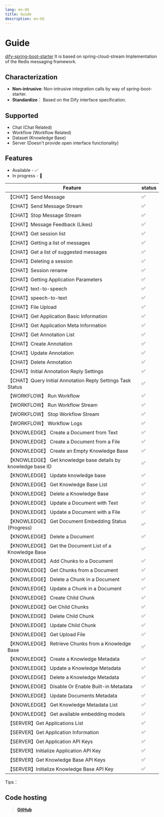 ```yaml
---
lang: en-US
title: Guide
description: en-US
---
```


# Guide

[dify-spring-boot-starter](https://github.com/guoshiqiufeng/dify-spring-boot-starter) It is based on
spring-cloud-stream
Implementation of the Redis messaging framework.

## Characterization

- **Non-intrusive**: Non-intrusive integration calls by way of spring-boot-starter.
- **Standardize**： Based on the Dify interface specification.

## Supported

- Chat (Chat Related)
- Workflow (Workflow Related)
- Dataset (Knowledge Base)
- Server (Doesn't provide open interface functionality)

## Features

* Available - ✅
* In progress - 🚧

| Feature                                                     | status |   
|-------------------------------------------------------------|--------|
| 【CHAT】Send Message                                          | ✅      |    
| 【CHAT】Send Message Stream                                   | ✅      |    
| 【CHAT】Stop Message Stream                                   | ✅      |   
| 【CHAT】Message Feedback (Likes)                              | ✅      |    
| 【CHAT】Get session list                                      | ✅      |    
| 【CHAT】Getting a list of messages                            | ✅      |    
| 【CHAT】Get a list of suggested messages                      | ✅      |    
| 【CHAT】Deleting a session                                    | ✅      |    
| 【CHAT】Session rename                                        | ✅      |  
| 【CHAT】Getting Application Parameters                        | ✅      |    
| 【CHAT】text-to-speech                                        | ✅      |    
| 【CHAT】speech-to-text                                        | ✅      |  
| 【CHAT】File Upload                                           | ✅      |    
| 【CHAT】Get Application Basic Information                     | ✅      |    
| 【CHAT】Get Application Meta Information                      | ✅      |    
| 【CHAT】Get Annotation List                                   | ✅      |  
| 【CHAT】Create Annotation                                     | ✅      |  
| 【CHAT】Update Annotation                                     | ✅      |  
| 【CHAT】Delete Annotation                                     | ✅      |  
| 【CHAT】Initial Annotation Reply Settings                     | ✅      |  
| 【CHAT】Query Initial Annotation Reply Settings Task Status   | ✅      |  
| 【WORKFLOW】 Run Workflow                                     | ✅      |   
| 【WORKFLOW】 Run Workflow Stream                              | ✅      |   
| 【WORKFLOW】 Stop Workflow Stream                             | ✅      |  
| 【WORKFLOW】 Workflow Logs                                    | ✅      |
| 【KNOWLEDGE】 Create a Document from Text                     | ✅      |  
| 【KNOWLEDGE】 Create a Document from a File                   | ✅      |  
| 【KNOWLEDGE】 Create an Empty Knowledge Base                  | ✅      | 
| 【KNOWLEDGE】 Get knowledge base details by knowledge base ID | ✅      |
| 【KNOWLEDGE】 Update knowledge base                           | ✅      | 
| 【KNOWLEDGE】 Get Knowledge Base List                         | ✅      |  
| 【KNOWLEDGE】 Delete a Knowledge Base                         | ✅      |  
| 【KNOWLEDGE】 Update a Document with Text                     | ✅      |  
| 【KNOWLEDGE】 Update a Document with a File                   | ✅      |  
| 【KNOWLEDGE】 Get Document Embedding Status (Progress)        | ✅      |  
| 【KNOWLEDGE】 Delete a Document                               | ✅      |  
| 【KNOWLEDGE】 Get the Document List of a Knowledge Base       | ✅      |  
| 【KNOWLEDGE】 Add Chunks to a Document                        | ✅      |  
| 【KNOWLEDGE】 Get Chunks from a Document                      | ✅      |  
| 【KNOWLEDGE】 Delete a Chunk in a Document                    | ✅      |  
| 【KNOWLEDGE】 Update a Chunk in a Document                    | ✅      |  
| 【KNOWLEDGE】 Create Child Chunk                              | ✅      |  
| 【KNOWLEDGE】Get Child Chunks                                 | ✅      |  
| 【KNOWLEDGE】 Delete Child Chunk                              | ✅      |  
| 【KNOWLEDGE】 Update Child Chunk                              | ✅      |  
| 【KNOWLEDGE】 Get Upload File                                 | ✅      |  
| 【KNOWLEDGE】 Retrieve Chunks from a Knowledge Base           | ✅      |  
| 【KNOWLEDGE】 Create a Knowledge Metadata                     | ✅      |
| 【KNOWLEDGE】 Update a Knowledge Metadata                     | ✅      |
| 【KNOWLEDGE】 Delete a Knowledge Metadata                     | ✅      |
| 【KNOWLEDGE】 Disable Or Enable Built-in Metadata             | ✅      |
| 【KNOWLEDGE】 Update Documents Metadata                       | ✅      |
| 【KNOWLEDGE】 Get Knowledge Metadata List                     | ✅      |
| 【KNOWLEDGE】 Get available embedding models                  | ✅      |
| 【SERVER】Get Applications List                               | ✅      |
| 【SERVER】Get Application Information                         | ✅      |
| 【SERVER】Get Application API Keys                            | ✅      |
| 【SERVER】Initialize Application API Key                      | ✅      | 
| 【SERVER】Get Knowledge Base API Keys                         | ✅      |
| 【SERVER】Initialize Knowledge Base API Key                   | ✅      |

Tips：

## Code hosting

> **[GitHub](https://github.com/guoshiqiufeng/dify-spring-boot-starter)**
